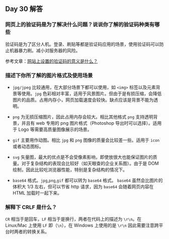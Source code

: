 ## Day 30 解答

### 网页上的验证码是为了解决什么问题？说说你了解的验证码种类有哪些

验证码是为了区分人机。登录、刷贴等都是验证码应用的场景，使用验证码可以防止机器暴力刷。减小对服务器的风险。

参考文章：[网站上设置的验证码的意义是什么？](https://www.zhihu.com/question/20360355)

### 描述下你所了解的图片格式及使用场景

- `jpg/jpeg` 比较通用，在大部分场景下都可以使用，如 `<img>` 标签以及元素背景等使用。`jpg` 色彩相对丰富，适用于风景图片。但由于是有损压缩，会降低图片的品质。占用内存小，网页加载速度会较快。缺点应该是背景不能为透明。

- `png` 为无损压缩图片，因此占用内存会较大。相比其他格式 `png` 支持透明背景，并且有 web 专用的 png 图片格式（Photoshop 导出时可以选择）。适用于 Logo 等需要高质量图像展示的场景。

- `gif` 主要用作动图。相比 `jpg` 和 `png` 图像的质量会比较差一些。适用于 `icon` 或者动态图标。

- `svg` 矢量图，最大的优点是不会受像素影响，即使放很大也能保证图片的质量。对于复杂结构的表现会比较好（如天眼查的企业关系图）。由于是 DOM 绘制，因此比较吃浏览器性能，特别是复杂结构的情况下。

- `base64` 格式。`jpg`,`png`,`gif` 都可以转为 `base64` 格式。 `base64` 虽然会比图片的体积大 1/3 左右，但可以节省 http 请求，因为 `base64` 会随着网页内容在 HTML 加载时一起下来。

### 解释下 CRLF 是什么？

`CR` 相当于是回车，`LF` 相当于是换行，两者在代码上的描述为 `\r\n`。在 Linux/Mac 上使用 `LF` 即（`\n`），在 Windows 上使用的是 `\r\n` 因此需要注意跨平台时两者的转换关系。